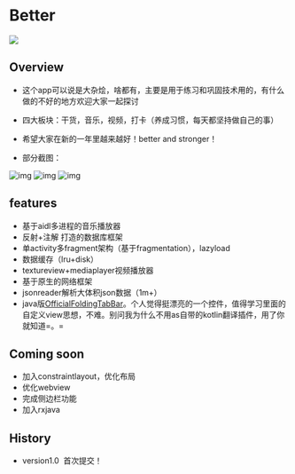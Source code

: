 # Better
![](https://github.com/Henryyyyyyy/Better/blob/master/art/logo_small.png)

## Overview

- 这个app可以说是大杂烩，啥都有，主要是用于练习和巩固技术用的，有什么做的不好的地方欢迎大家一起探讨
- 四大板块：干货，音乐，视频，打卡（养成习惯，每天都坚持做自己的事）
- 希望大家在新的一年里越来越好！better and stronger！

- 部分截图：

![img](https://github.com/Henryyyyyyy/Better/blob/master/art/111.gif)
![img](https://github.com/Henryyyyyyy/Better/blob/master/art/222.gif)
![img](https://github.com/Henryyyyyyy/Better/blob/master/art/333.gif)

## features

- 基于aidl多进程的音乐播放器
- 反射+注解 打造的数据库框架
- 单activity多fragment架构（基于fragmentation），lazyload
- 数据缓存（lru+disk）
- textureview+mediaplayer视频播放器
- 基于原生的网络框架
- jsonreader解析大体积json数据（1m+）
- java版[OfficialFoldingTabBar](https://github.com/Yalantis/OfficialFoldingTabBar.Android)。个人觉得挺漂亮的一个控件，值得学习里面的自定义view思想，不难。别问我为什么不用as自带的kotlin翻译插件，用了你就知道=。=

## Coming soon
- 加入constraintlayout，优化布局
- 优化webview
- 完成侧边栏功能
- 加入rxjava

## History

- version1.0
  首次提交！
